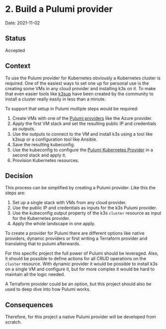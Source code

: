 # 2. Build a Pulumi provider

Date: 2021-11-02

## Status

Accepted

## Context

To use the Pulumi provider for Kubernetes obviously a Kubernetes cluster is required.
One of the easiest ways to set one up for personal use is the creating some VMs in any cloud provider
and installing k3s on it.
To make that even easier tools like [k3sup](https://github.com/alexellis/k3sup) have been created by the community to install a cluster really easily in less than a minute.

To support that setup in Pulumi multiple steps would be required:

1. Create VMs with one of the [Pulumi providers](https://www.pulumi.com/registry/) like the Azure provider.
2. Apply the first VM stack and set the resulting public IP and credentials as outputs.
3. Use the outputs to connect to the VM and install k3s using a tool like k3sup or a configuration tool like Ansible.
4. Save the resulting kubeconfig.
5. Use the kubeconfig to configure the [Pulumi Kubernetes Provider](https://www.pulumi.com/registry/packages/kubernetes/) in a second stack and apply it.
6. Provision Kubernetes resources.

## Decision

This process can be simplified by creating a Pulumi provider. Like this the steps are:

1. Set up a single stack with VMs from any cloud provider.
2. Use the public IP and credentials as inputs for the k3s Pulumi provider.
3. Use the kubeconfig output property of the k3s `cluster` resource as input for the Kubernetes provider.
4. Apply the whole landscape in one apply.

To create a provider for Pulumi there are different options like native providers, dynamic providers or first writing a Terraform provider and translating that to pulumi afterwards.

For this specific project the full power of Pulumi should be leveraged. Also, it should be possible to define actions for all CRUD operations on the `cluster` resource. With dynamic provider it would be possible to install k3s on a single VM and configure it, but for more complex it would be hard to maintain all the logic needed.

A Terraform provider could be an option, but this project should also be used to deep dive into how Pulumi works.

## Consequences

Therefore, for this project a native Pulumi provider will be developed from scratch.
